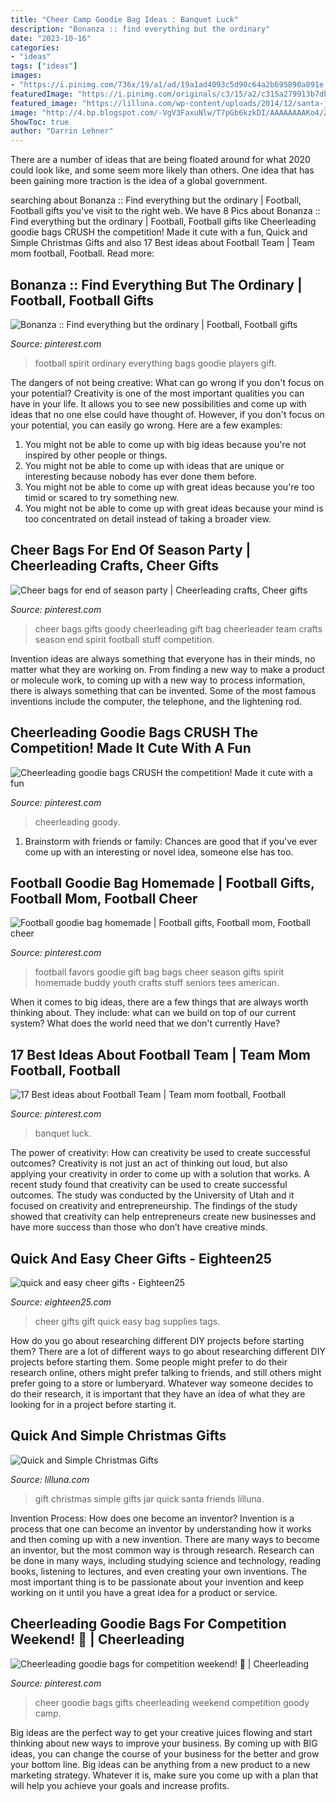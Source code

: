 ```yaml
---
title: "Cheer Camp Goodie Bag Ideas : Banquet Luck"
description: "Bonanza :: find everything but the ordinary"
date: "2023-10-16"
categories:
- "ideas"
tags: ["ideas"]
images:
- "https://i.pinimg.com/736x/19/a1/ad/19a1ad4093c5d90c64a2b695890a891e.jpg"
featuredImage: "https://i.pinimg.com/originals/c3/15/a2/c315a279913b7db2891a2ee6c24e5fea.jpg"
featured_image: "https://lilluna.com/wp-content/uploads/2014/12/santa-jar-gift-7.jpg"
image: "http://4.bp.blogspot.com/-VgV3FaxuNlw/T7pGb6kzkDI/AAAAAAAAKo4/ZYsJyGwxzAk/s1600/IMG_0737_cheer+gift+webcopy.jpg"
ShowToc: true
author: "Darrin Lehner"
---
```



There are a number of ideas that are being floated around for what 2020 could look like, and some seem more likely than others. One idea that has been gaining more traction is the idea of a global government.

	

		
searching about Bonanza :: Find everything but the ordinary | Football, Football gifts you've visit to the right web. We have 8 Pics about Bonanza :: Find everything but the ordinary | Football, Football gifts like Cheerleading goodie bags CRUSH the competition! Made it cute with a fun, Quick and Simple Christmas Gifts and also 17 Best ideas about Football Team | Team mom football, Football. Read more:
		
    
## Bonanza :: Find Everything But The Ordinary | Football, Football Gifts

<img loading=lazy src="https://i.pinimg.com/originals/6c/e8/e9/6ce8e9199669410009a552b4de892fa0.jpg" onerror="this.onerror=null;this.src='https://tse1.mm.bing.net/th?id=OIP.CHAZX2FzelWF0jmWfoU4-QHaKn&amp;pid=15.1';" alt="Bonanza :: Find everything but the ordinary | Football, Football gifts">

_Source: pinterest.com_

>football spirit ordinary everything bags goodie players gift. 

	

The dangers of not being creative: What can go wrong if you don't focus on your potential?
Creativity is one of the most important qualities you can have in your life. It allows you to see new possibilities and come up with ideas that no one else could have thought of. However, if you don't focus on your potential, you can easily go wrong. Here are a few examples: 
1) You might not be able to come up with big ideas because you're not inspired by other people or things. 
2) You might not be able to come up with ideas that are unique or interesting because nobody has ever done them before. 
3) You might not be able to come up with great ideas because you're too timid or scared to try something new. 
4) You might not be able to come up with great ideas because your mind is too concentrated on detail instead of taking a broader view.

    
## Cheer Bags For End Of Season Party | Cheerleading Crafts, Cheer Gifts

<img loading=lazy src="https://i.pinimg.com/originals/82/76/76/82767676968eb847ee19bbb35b4f8a26.jpg" onerror="this.onerror=null;this.src='https://tse4.mm.bing.net/th?id=OIP.Gqbdn4i6IcvXHmoAgFlSDAHaFi&amp;pid=15.1';" alt="Cheer bags for end of season party | Cheerleading crafts, Cheer gifts">

_Source: pinterest.com_

>cheer bags gifts goody cheerleading gift bag cheerleader team crafts season end spirit football stuff competition. 

	

Invention ideas are always something that everyone has in their minds, no matter what they are working on. From finding a new way to make a product or molecule work, to coming up with a new way to process information, there is always something that can be invented. Some of the most famous inventions include the computer, the telephone, and the lightening rod.

    
## Cheerleading Goodie Bags CRUSH The Competition! Made It Cute With A Fun

<img loading=lazy src="https://i.pinimg.com/736x/ef/bc/e0/efbce030c1a93682093a77477c8c120e.jpg" onerror="this.onerror=null;this.src='https://tse2.mm.bing.net/th?id=OIP.JPNjt1gubhjGpdvkAJy9pgHaHa&amp;pid=15.1';" alt="Cheerleading goodie bags CRUSH the competition! Made it cute with a fun">

_Source: pinterest.com_

>cheerleading goody. 

	

1. Brainstorm with friends or family: Chances are good that if you've ever come up with an interesting or novel idea, someone else has too.

    
## Football Goodie Bag Homemade | Football Gifts, Football Mom, Football Cheer

<img loading=lazy src="https://i.pinimg.com/originals/0b/bf/51/0bbf51b359eae38191c35e2cc5a72085.jpg" onerror="this.onerror=null;this.src='https://tse3.mm.bing.net/th?id=OIP.wUZybp5oR3Szl8RBQ0flFAHaHP&amp;pid=15.1';" alt="Football goodie bag homemade | Football gifts, Football mom, Football cheer">

_Source: pinterest.com_

>football favors goodie gift bag bags cheer season gifts spirit homemade buddy youth crafts stuff seniors tees american. 

	

When it comes to big ideas, there are a few things that are always worth thinking about. They include: what can we build on top of our current system? What does the world need that we don't currently Have?

    
## 17 Best Ideas About Football Team | Team Mom Football, Football

<img loading=lazy src="https://i.pinimg.com/originals/c3/15/a2/c315a279913b7db2891a2ee6c24e5fea.jpg" onerror="this.onerror=null;this.src='https://tse1.mm.bing.net/th?id=OIP.cWMxeFtgiO-T6P_-yCqyqgHaJ6&amp;pid=15.1';" alt="17 Best ideas about Football Team | Team mom football, Football">

_Source: pinterest.com_

>banquet luck. 

	

The power of creativity: How can creativity be used to create successful outcomes?
Creativity is not just an act of thinking out loud, but also applying your creativity in order to come up with a solution that works. A recent study found that creativity can be used to create successful outcomes. The study was conducted by the University of Utah and it focused on creativity and entrepreneurship. The findings of the study showed that creativity can help entrepreneurs create new businesses and have more success than those who don’t have creative minds.

    
## Quick And Easy Cheer Gifts - Eighteen25

<img loading=lazy src="http://4.bp.blogspot.com/-VgV3FaxuNlw/T7pGb6kzkDI/AAAAAAAAKo4/ZYsJyGwxzAk/s1600/IMG_0737_cheer+gift+webcopy.jpg" onerror="this.onerror=null;this.src='https://tse3.mm.bing.net/th?id=OIP.-h3NEzRnyM-GaU4NoJvlngHaLH&amp;pid=15.1';" alt="quick and easy cheer gifts - Eighteen25">

_Source: eighteen25.com_

>cheer gifts gift quick easy bag supplies tags. 

	

How do you go about researching different DIY projects before starting them?
There are a lot of different ways to go about researching different DIY projects before starting them. Some people might prefer to do their research online, others might prefer talking to friends, and still others might prefer going to a store or lumberyard. Whatever way someone decides to do their research, it is important that they have an idea of what they are looking for in a project before starting it.

    
## Quick And Simple Christmas Gifts

<img loading=lazy src="https://lilluna.com/wp-content/uploads/2014/12/santa-jar-gift-7.jpg" onerror="this.onerror=null;this.src='https://tse3.mm.bing.net/th?id=OIP.7pThkzlFcA98G6Vin87ScAHaKX&amp;pid=15.1';" alt="Quick and Simple Christmas Gifts">

_Source: lilluna.com_

>gift christmas simple gifts jar quick santa friends lilluna. 

	

Invention Process: How does one become an inventor?
Invention is a process that one can become an inventor by understanding how it works and then coming up with a new invention. There are many ways to become an inventor, but the most common way is through research. Research can be done in many ways, including studying science and technology, reading books, listening to lectures, and even creating your own inventions. The most important thing is to be passionate about your invention and keep working on it until you have a great idea for a product or service.

    
## Cheerleading Goodie Bags For Competition Weekend! 🎀 | Cheerleading

<img loading=lazy src="https://i.pinimg.com/736x/19/a1/ad/19a1ad4093c5d90c64a2b695890a891e.jpg" onerror="this.onerror=null;this.src='https://tse1.mm.bing.net/th?id=OIP.SOPHS-35PoJsPpSxZt3oVgHaJ4&amp;pid=15.1';" alt="Cheerleading goodie bags for competition weekend! 🎀 | Cheerleading">

_Source: pinterest.com_

>cheer goodie bags gifts cheerleading weekend competition goody camp. 

	

Big ideas are the perfect way to get your creative juices flowing and start thinking about new ways to improve your business. By coming up with BIG ideas, you can change the course of your business for the better and grow your bottom line. Big ideas can be anything from a new product to a new marketing strategy. Whatever it is, make sure you come up with a plan that will help you achieve your goals and increase profits.

